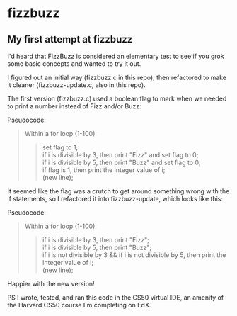 # fizzbuzz
## My first attempt at fizzbuzz

I'd heard that FizzBuzz is considered an elementary test to see if you grok some basic concepts and wanted to try it out. 

I figured out an initial way (fizzbuzz.c in this repo), then refactored to make it cleaner (fizzbuzz-update.c, also in this repo).

The first version (fizzbuzz.c) used a boolean flag to mark when we needed to print a number instead of Fizz and/or Buzz:

Pseudocode:  
>  Within a for loop (1-100):  
>>    set flag to 1;  
>>    if i is divisible by 3, then print "Fizz" and set flag to 0;  
>>    if i is divisible by 5, then print "Buzz" and set flag to 0;  
>>    if flag is 1, then print the integer value of i;  
>>    (new line);  
      
It seemed like the flag was a crutch to get around something wrong with the if statements, so I refactored it into fizzbuzz-update, which looks like this:  

Pseudocode:  
>  Within a for loop (1-100):  
>>    if i is divisible by 3, then print "Fizz";  
>>    if i is divisible by 5, then print "Buzz";  
>>    if i is not divisible by 3 && if i is not divisible by 5, then print the integer value of i;  
>>    (new line);  
    
Happier with the new version!  

PS I wrote, tested, and ran this code in the CS50 virtual IDE, an amenity of the Harvard CS50 course I'm completing on EdX.
